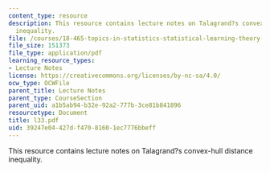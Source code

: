 ```yaml
---
content_type: resource
description: This resource contains lecture notes on Talagrand?s convex-hull distance
  inequality.
file: /courses/18-465-topics-in-statistics-statistical-learning-theory-spring-2007/39247e04427df47081601ec7776bbeff_l33.pdf
file_size: 151373
file_type: application/pdf
learning_resource_types:
- Lecture Notes
license: https://creativecommons.org/licenses/by-nc-sa/4.0/
ocw_type: OCWFile
parent_title: Lecture Notes
parent_type: CourseSection
parent_uid: a1b5ab94-b32e-92a2-777b-3ce81b841896
resourcetype: Document
title: l33.pdf
uid: 39247e04-427d-f470-8160-1ec7776bbeff
---
```

This resource contains lecture notes on Talagrand?s convex-hull distance inequality.